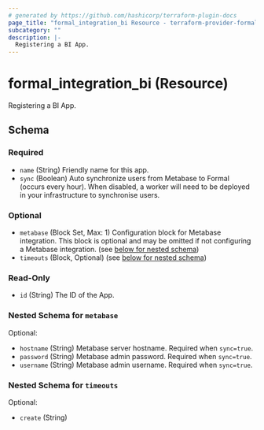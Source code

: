 ```yaml
---
# generated by https://github.com/hashicorp/terraform-plugin-docs
page_title: "formal_integration_bi Resource - terraform-provider-formal"
subcategory: ""
description: |-
  Registering a BI App.
---
```


# formal_integration_bi (Resource)

Registering a BI App.



<!-- schema generated by tfplugindocs -->
## Schema

### Required

- `name` (String) Friendly name for this app.
- `sync` (Boolean) Auto synchronize users from Metabase to Formal (occurs every hour). When disabled, a worker will need to be deployed in your infrastructure to synchronise users.

### Optional

- `metabase` (Block Set, Max: 1) Configuration block for Metabase integration. This block is optional and may be omitted if not configuring a Metabase integration. (see [below for nested schema](#nestedblock--metabase))
- `timeouts` (Block, Optional) (see [below for nested schema](#nestedblock--timeouts))

### Read-Only

- `id` (String) The ID of the App.

<a id="nestedblock--metabase"></a>
### Nested Schema for `metabase`

Optional:

- `hostname` (String) Metabase server hostname. Required when `sync=true`.
- `password` (String) Metabase admin password. Required when `sync=true`.
- `username` (String) Metabase admin username. Required when `sync=true`.


<a id="nestedblock--timeouts"></a>
### Nested Schema for `timeouts`

Optional:

- `create` (String)
